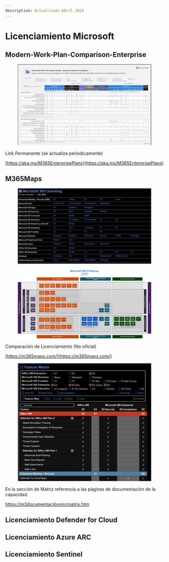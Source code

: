 ```yaml
---
description: Actualizado Abril 2024
---
```


# Licenciamiento Microsoft





## Modern-Work-Plan-Comparison-Enterprise

<figure><img src=".gitbook/assets/Modern-Work-Plan-Comparison-Enterprise.png" alt=""><figcaption></figcaption></figure>

Link Permanente (se actualiza periodicamente)&#x20;

[https://aka.ms/M365EnterprisePlans](https://aka.ms/M365EnterprisePlans)



## M365Maps

<figure><img src=".gitbook/assets/m365maps-1.png" alt=""><figcaption></figcaption></figure>

<figure><img src=".gitbook/assets/Microsoft-365-E5.png" alt=""><figcaption></figcaption></figure>



Comparación de Licenciamiento (No oficial)&#x20;

[https://m365maps.com/](https://m365maps.com/)





<figure><img src=".gitbook/assets/m365maps-2.png" alt=""><figcaption></figcaption></figure>

En la sección de Matriz referencia a las páginas de documentación de la capacidad.

[https://m3documentaciónom/matrix.htm](https://m365maps.com/matrix.htm)







## Licenciamiento Defender for Cloud





## Licenciamiento Azure ARC





## Licenciamiento Sentinel&#x20;







